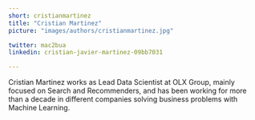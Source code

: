```yaml
---
short: cristianmartinez
title: "Cristian Martinez"
picture: "images/authors/cristianmartinez.jpg"

twitter: mac2bua
linkedin: cristian-javier-martinez-09bb7031

---
```


Cristian Martinez works as Lead Data Scientist at OLX Group, mainly focused on Search and Recommenders, and has been working for more than a decade in different companies solving business problems with Machine Learning.